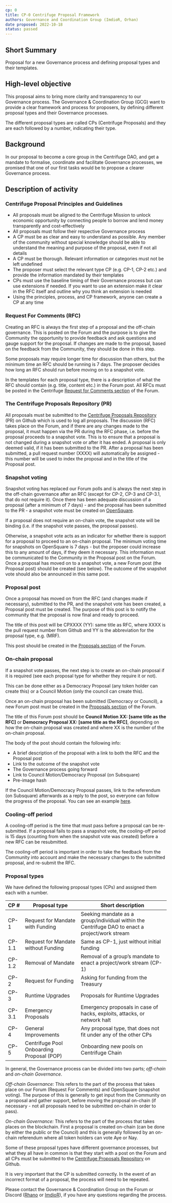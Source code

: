 ```yaml
---
cp: 0
title: CP-0 Centrifuge Proposal Framework
authors: Governance and Coordination Group (ImdioR, Orhan)
date proposed: 2022-10-18
status: passed
---
```

## Short Summary
Proposal for a new Governance process and defining proposal types and their templates.

## High-level objective
This proposal aims to bring more clarity and transparency to our Governance process. The Governance & Coordination Group (GCG) want to provide a clear framework and process for proposers, by defining different proposal types and their Governance processes.

The different proposal types are called CPs (Centrifuge Proposals) and they are each followed by a number, indicating their type.

## Background
In our proposal to become a core group in the Centrifuge DAO, and get a mandate to formalise, coordinate and facilitate Governance processes, we promised that one of our first tasks would be to propose a clearer Governance process.

## Description of activity

### Centrifuge Proposal Principles and Guidelines

- All proposals must be aligned to the Centrifuge Mission to unlock economic opportunity by connecting people to borrow and lend money transparently and cost-effectively
- All proposals must follow their respective Governance process
- A CP must be as clear and easy to understand as possible. Any member of the community without special knowledge should be able to understand the meaning and purpose of the proposal, even if not all details
- A CP must be thorough. Relevant information or categories must not be left undefined
- The proposer must select the relevant type CP (e.g. CP-1, CP-2 etc.) and provide the information mandated by their templates
- CPs must use the baseline timing of their Governance process but can use extensions if needed. If you want to use an extension make it clear in the RFC itself and outline why you think an extension is needed
- Using the principles, process, and CP framework, anyone can create a CP at any time

### Request For Comments (RFC)

Creating an RFC is always the first step of a proposal and the off-chain governance. This is posted on the Forum and the purpose is to give the Community the opportunity to provide feedback and ask questions and gauge support for the proposal. If changes are made to the proposal, based on the feedback from the Community, they should be done in this step.

Some proposals may require longer time for discussion than others, but the minimum time an RFC should be running is 7 days. The proposer decides how long an RFC should run before moving on to a snapshot vote.

In the templates for each proposal type, there is a description of what the RFC should contain (e.g. title, content etc.) in the Forum post. All RFCs must be posted in the Centrifuge [Request for Comments section](https://gov.centrifuge.io/c/cfg-governance/request-for-comments/37) of the Forum.

### The Centrifuge Proposals Repository (PR)

All proposals must be submitted to the [Centrifuge Proposals Repository](https://github.com/centrifuge/cps) (PR) on Github which is used to log all proposals. The discussion (RFC) takes place on the Forum, and if there are any changes made to the proposal, it must happen via the PR during the RFC phase, i.e. before the proposal proceeds to a snapshot vote. 
This is to ensure that a proposal is not changed during a snapshot vote or after it has ended.
A proposal is only deemed valid, if it has been submitted to the PR.
After a proposal has been submitted, a pull request number (XXXX) will automatically be assigned - this number will be used to index the proposal and in the title of the Proposal post.

### Snapshot voting

Snapshot voting has replaced our Forum polls and is always the next step in the off-chain governance after an RFC (except for CP-2, CP-3 and CP-3.1, that do not require it). Once there has been adequate discussion of a proposal (after a minimum of 7 days) - and the proposal has been submitted to the PR - a snapshot vote must be created on [OpenSquare](https://voting.opensquare.io/space/centrifuge).

If a proposal does not require an on-chain vote, the snapshot vote will be binding (i.e. if the snapshot vote passes, the proposal passes).

Otherwise, a snapshot vote acts as an indicator for whether there is support for a proposal to proceed to an on-chain proposal.
The minimum voting time for snapshots on OpenSquare is 7 days - but the proposer could increase this to any amount of days, if they deem it necessary. This information must be communicated to the Community in the Proposal post on the Forum.
Once a proposal has moved on to a snapshot vote, a new Forum post (the Proposal post) should be created (see below). 
The outcome of the snapshot vote should also be announced in this same post.

### Proposal post

Once a proposal has moved on from the RFC (and changes made if necessary), submitted to the PR, and the snapshot vote has been created, a Proposal post must be created. The purpose of this post is to notify the community that the proposal is now final and ready to proceed.

The title of this post will be CPXXXX (YY): same title as RFC, where XXXX is the pull request number from Github and YY is the abbreviation for the proposal type, e.g. (MRF).

This post should be created in the [Proposals section](https://gov.centrifuge.io/c/cfg-governance/chain-governance/18) of the Forum.

### On-chain proposal

If a snapshot vote passes, the next step is to create an on-chain proposal if it is required (see each proposal type for whether they require it or not).

This can be done either as a Democracy Proposal (any token holder can create this) or a Council Motion (only the council can create this).

Once an on-chain proposal has been submitted (Democracy or Council), a new Forum post must be created in the [Proposals section](https://gov.centrifuge.io/c/cfg-governance/chain-governance/18) of the Forum.

The title of this Forum post should be **Council Motion XX: [same title as the RFC]** or **Democracy Proposal XX: [same title as the RFC]**, depending on how the on-chain proposal was created and where XX is the number of the on-chain proposal.

The body of the post should contain the following info:

- A brief description of the proposal with a link to both the RFC and the Proposal post
- Link to the outcome of the snapshot vote
- The Governance process going forward
- Link to Council Motion/Democracy Proposal (on Subsquare)
- Pre-image hash

If the Council Motion/Democracy Proposal passes, link to the referendum (on Subsquare) afterwards as a reply to the post, so everyone can follow the progress of the proposal. You can see an example [here](https://gov.centrifuge.io/t/council-motion-47-accept-statemint-hrmp-channel-request/4738).

### Cooling-off period

A cooling-off period is the time that must pass before a proposal can be re-submitted. 
If a proposal fails to pass a snapshot vote, the cooling-off period is 15 days (counting from when the snapshot vote was created) before a new RFC can be resubmitted.

The cooling-off period is important in order to take the feedback from the Community into account and make the necessary changes to the submitted proposal, and re-submit the RFC.


### Proposal types
We have defined the following proposal types (CPs) and assigned them each with a number.

|CP #|Proposal type|Short description|
| --- | --- | --- |
|CP-1|Request for Mandate with Funding|Seeking mandate as a group/individual within the Centrifuge DAO to enact a project/work stream|
|CP-1.1|Request for Mandate without Funding|Same as CP-1, just without initial funding|
|CP-1.2|Removal of Mandate|Removal of a group’s mandate to enact a project/work stream (CP-1)|
|CP-2|Request for Funding|Asking for funding from the Treasury|
|CP-3|Runtime Upgrades|Proposals for Runtime Upgrades|
|CP-3.1|Emergency Proposals|Emergency proposals in case of hacks, exploits, attacks, or network halt|
|CP-4|General Improvements|Any proposal type, that does not fit under any of the other CPs|
|CP-5|Centrifuge Pool Onboarding Proposal (POP)|Onboarding new pools on Centrifuge Chain|

In general, the Governance process can be divided into two parts; *off-chain* and *on-chain Governance*.

*Off-chain Governance:*
This refers to the part of the process that takes place on our Forum (Request For Comments) and OpenSquare (snapshot voting). The purpose of this is generally to get input from the Community on a proposal and gather support, before moving the proposal on-chain (if necessary - not all proposals need to be submitted on-chain in order to pass).

*On-chain Governance:*
This refers to the part of the process that takes places on the blockchain. First a proposal is created on-chain (can be done by either the public or the Council) and this is generally followed by an on-chain referendum where all token holders can vote Aye or Nay.

Some of these proposal types have different governance processes, but what they all  have in common is that they start with a post on the Forum and all CPs must be submitted to the [Centrifuge Proposals Repository](https://github.com/centrifuge/cps) on Github.

It is very important that the CP is submitted correctly. In the event of an incorrect format of a proposal, the process will need to be repeated.

Please contact the Governance & Coordination Group on the Forum or Discord ([Rhano](https://gov.centrifuge.io/u/Rhano) or [ImdioR](https://gov.centrifuge.io/u/imdior)), if you have any questions regarding the process.
